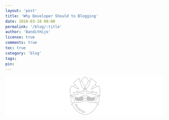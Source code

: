 ```yaml
---
layout: 'post'
title: 'Why Developer Should to Blogging'
date: 2018-03-18 00:00
permalink: '/blog/:title'
author: 'BanditHijo'
license: true
comments: true
toc: true
category: 'blog'
tags:
pin:
---
```


<!-- BANNER OF THE POST -->
<img class="post-body-img" src="/assets/img/logo/logo_blank_banner.png" data-echo="#" alt="banner">

